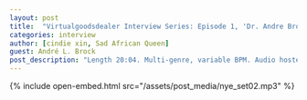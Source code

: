 ```yaml
---
layout: post
title:  "Virtualgoodsdealer Interview Series: Episode 1, 'Dr. Andre Brock Hops on the Bannedwagon'"
categories: interview
author: [cindie xin, Sad African Queen]
guest: André L. Brock
post_description: "Length 20:04. Multi-genre, variable BPM. Audio hosted on Virtualgoodsdealer."  
---
```


{% include open-embed.html src="/assets/post_media/nye_set02.mp3" %}  

